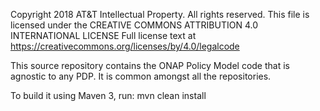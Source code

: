Copyright 2018 AT&T Intellectual Property. All rights reserved.
This file is licensed under the CREATIVE COMMONS ATTRIBUTION 4.0 INTERNATIONAL LICENSE
Full license text at https://creativecommons.org/licenses/by/4.0/legalcode

This source repository contains the ONAP Policy Model code that is agnostic to any PDP. It is
common amongst all the repositories.

To build it using Maven 3, run: mvn clean install
